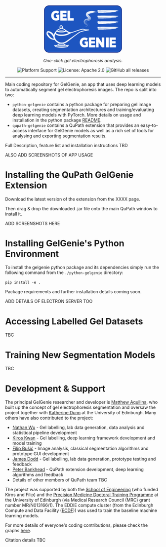 <p align="center">
    <picture>
        <img alt="GelGenie logo" src="./logo/full_logo.png" width="50%" height="auto">
    </picture>
</p>
<p align="center">
    <em>One-click gel electrophoresis analysis.</em>
</p>
<div align="center">

![Platform Support](https://img.shields.io/badge/Platform-Linux%20%7C%20macOS%20%7C%20Windows-blue)
![License: Apache 2.0](https://img.shields.io/badge/License-Apache_2.0-green.svg)
![GitHub all releases](https://img.shields.io/github/downloads/mattaq31/GelGenie/total)
</div>

---
Main coding repository for GelGenie, an app that uses deep learning models to automatically segment gel electrophoresis images.  The repo is split into two:
- `python-gelgenie` contains a python package for preparing gel image datasets, creating segmentation architectures and training/evaluating deep learning models with PyTorch.  More details on usage and installation in the python package [README](./python-gelgenie/README.md).
- `qupath-gelgenie` contains a QuPath extension that provides an easy-to-access interface for GelGenie models as well as a rich set of tools for analysing and exporting segmentation results.

Full Description, feature list and installation instructions TBD

ALSO ADD SCREENSHOTS OF APP USAGE

Installing the QuPath GelGenie Extension
==============================

Download the latest version of the extension from the XXXX page.

Then drag & drop the downloaded .jar file onto the main QuPath window to install it. 

ADD SCREENSHOTS HERE

Installing GelGenie's Python Environment
==============================
To install the gelgenie python package and its dependencies simply run the following command from the `./python-gelgenie` directory:

`pip install -e .`

Package requirements and further installation details coming soon.

ADD DETAILS OF ELECTRON SERVER TOO

Accessing Labelled Gel Datasets
===============================

TBC

Training New Segmentation Models
================================

TBC

Development & Support
==============================

The principal GelGenie researcher and developer is [Matthew Aquilina](https://www.linkedin.com/in/matthewaq/), who built up the concept of gel electrophoresis segmentation and oversaw the project together with [Katherine Dunn](https://www.katherinedunnresearch.eng.ed.ac.uk) at the University of Edinburgh.  Many others have also contributed to the project:

- [Nathan Wu](https://nathanw23.github.io) - Gel labelling, lab data generation, data analysis and statistical pipeline development
- [Kiros Kwan](https://www.linkedin.com/in/kiros-kwan/) - Gel labelling, deep learning framework development and model training
- [ Filip Buŝić](https://www.linkedin.com/in/filipbusic/) - Image analysis, classical segmentation algorithms and prototype GUI development
- [James Dodd](https://www.linkedin.com/in/james-dodd-b636041ab/) - Gel labelling, lab data generation, prototype testing and feedback
- [Peter Bankhead](https://github.com/petebankhead) - QuPath extension development, deep learning algorithms and feedback
- Details of other members of QuPath team TBC

The project was supported by both the [School of Engineering](https://www.eng.ed.ac.uk) (who funded Kiros and Filip) and the [Precision Medicine Doctoral Training Programme](https://www.ed.ac.uk/usher/precision-medicine) at the University of Edinburgh (via Medical Research Council (MRC) grant number MR/N013166/1).  The EDDIE compute cluster (from the Edinburgh Compute and Data Facility ([ECDF](http://www.ecdf.ed.ac.uk/))) was used to train the baseline machine learning models.

For more details of everyone's coding contributions, please check the graphs [here](https://github.com/mattaq31/GelGenie/graphs/contributors).

Citation details TBC
